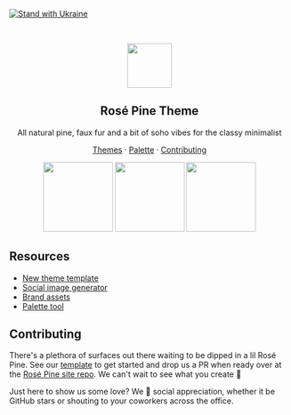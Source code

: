 [![Stand with Ukraine](https://user-images.githubusercontent.com/1474821/173256840-2cf59d8c-a9d7-4a2c-a8c3-02302227d97a.png)](https://www.stopputin.net)

<br />

<p align="center">
  <img src="assets/icon.png" width="80" />
  <h2 align="center">Rosé Pine Theme</h2>
</p>

<p align="center">All natural pine, faux fur and a bit of soho vibes for the classy minimalist</p>

<p align="center">
  <a href="https://rosepinetheme.com/themes">Themes</a>
  ·
  <a href="https://rosepinetheme.com/palette">Palette</a>
  ·
  <a href="https://github.com/rose-pine/.github/blob/main/contributing.md">Contributing</a>
</p>

<p align="center">
  <img src="assets/palette.png" width="125" />
  <img src="assets/palette-moon.png" width="125" />
  <img src="assets/palette-dawn.png" width="125" />
</p>

## Resources

- [New theme template](https://github.com/rose-pine/rose-pine-template)
- [Social image generator](https://rose-pine-images.vercel.app)
- [Brand assets](https://github.com/rose-pine/rose-pine-theme/tree/main/assets)
- [Palette tool](https://github.com/rose-pine/palette)

## Contributing

There's a plethora of surfaces out there waiting to be dipped in a lil Rosé Pine. See our [template](https://github.com/rose-pine/rose-pine-template) to get started and drop us a PR when ready over at the [Rosé Pine site repo](https://github.com/rose-pine/rose-pine-site). We can't wait to see what you create 🥰

Just here to show us some love? We 💛 social appreciation, whether it be GitHub stars or shouting to your coworkers across the office.
